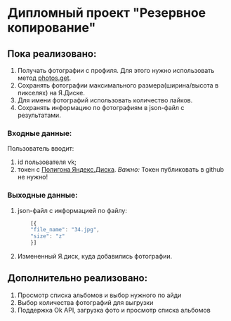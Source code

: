 
# Дипломный проект "Резервное копирование"

## Пока реализовано:

1. Получать фотографии с профиля. Для этого нужно использовать метод [photos.get](https://vk.com/dev/photos.get).
2. Сохранять фотографии максимального размера(ширина/высота в пикселях) на Я.Диске.
3. Для имени фотографий использовать количество лайков. 
4. Сохранять информацию по фотографиям в json-файл с результатами. 

### Входные данные:
Пользователь вводит:
1. id пользователя vk;
2. токен с [Полигона Яндекс.Диска](https://yandex.ru/dev/disk/poligon/).
*Важно:* Токен публиковать в github не нужно!

### Выходные данные:
1. json-файл с информацией по файлу:
    ```javascript
        [{
        "file_name": "34.jpg",
        "size": "z"
        }]
    ```
2. Измененный Я.диск, куда добавились фотографии.

## Дополнительно реализовано:
1. Просмотр списка альбомов и выбор нужного по айди
2. Выбор количества фотографий для выгрузки
3. Поддержка Ok API, загрузка фото и просмотр списка альбомов
